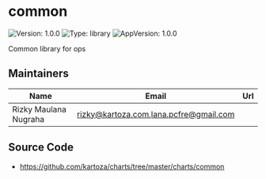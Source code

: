# common

![Version: 1.0.0](https://img.shields.io/badge/Version-1.0.0-informational?style=flat-square) ![Type: library](https://img.shields.io/badge/Type-library-informational?style=flat-square) ![AppVersion: 1.0.0](https://img.shields.io/badge/AppVersion-1.0.0-informational?style=flat-square)

Common library for ops

## Maintainers

| Name | Email | Url |
| ---- | ------ | --- |
| Rizky Maulana Nugraha | rizky@kartoza.com,lana.pcfre@gmail.com |  |

## Source Code

* <https://github.com/kartoza/charts/tree/master/charts/common>

